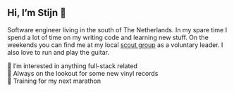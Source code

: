 ## Hi, I’m Stijn 👋

Software engineer living in the south of The Netherlands. In my spare time I spend a lot of time on my writing code and learning new stuff. On the weekends you can find me at my local [scout group](http://scoutinggoirle.nl/) as a voluntary leader. I also love to run and play the guitar.  

👀 I’m interested in anything full-stack related  
🎵 Always on the lookout for some new vinyl records  
🏃 Training for my next marathon
